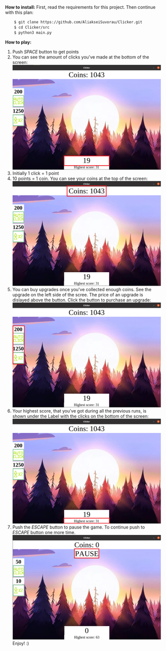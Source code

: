 **How to install:**
First, read the requirements for this project. Then continue with this plan:
```bash
	$ git clone https://github.com/AliakseiSuvorau/Clicker.git
	$ cd Clicker/src
	$ python3 main.py
```

**How to play:**
1) Push *SPACE* button to get points
2) You can see the amount of clicks you've made at the bottom of the screen:
![alt text](images/readme_pic_clicks.png)
3) Initially 1 click = 1 point
4) 10 points = 1 coin. 
   You can see your coins at the top of the screen:
![alt text](images/readme_pic_coins.png)
5) You can buy upgrades once you've collected enough coins. 
   See the upgrade on the left side of the scree. 
   The price of an upgrade is dislayed above the button. 
   Click the button to purchase an upgrade:
![alt text](images/readme_pic_bonus.png)
6) Your highest score, that you've got during all the previous runs, 
   is shown under the Label with the clicks on the bottom of the screen:
![alt text](images/readme_pic_high_score.png)
7) Push the *ESCAPE* button to pause the game.
   To continue push to *ESCAPE* button one more time.
![alt text](images/readme_pic_pause.png)
Enjoy! :)
